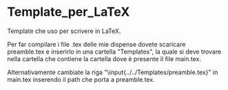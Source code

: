 # Template_per_LaTeX
Template che uso per scrivere in LaTeX.

Per far compilare i file .tex delle mie dispense dovete scaricare preamble.tex e inserirlo in una cartella "Templates", la quale si deve trovare nella cartella che contiene la cartella dove è presente il file main.tex.

Alternativamente cambiate la riga "\input{../../Templates/preamble.tex}" in main.tex inserendo il path che porta a preamble.tex.
